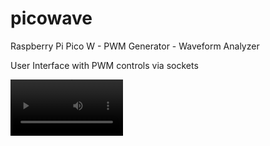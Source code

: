 # picowave

Raspberry Pi Pico W  - PWM Generator - Waveform Analyzer 

User Interface with PWM controls via sockets

<video src='[your URL here](https://github.com/skyneticist/picowave/assets/81132371/66add056-d442-4761-bad2-3111ef084ccb)' width=180/>

